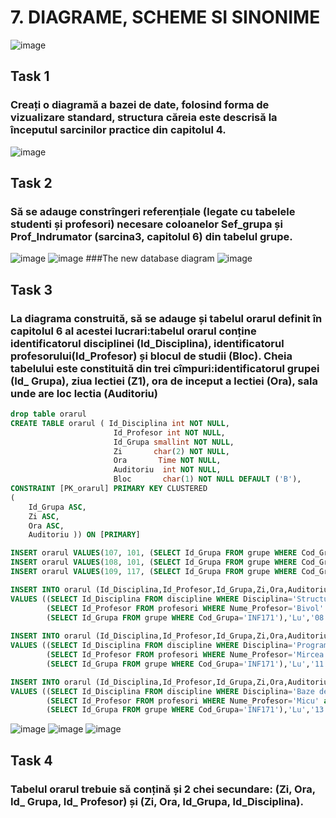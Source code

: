 # 7. DIAGRAME, SCHEME SI SINONIME

![image](https://user-images.githubusercontent.com/34598802/49800779-187fb100-fd51-11e8-864f-aaffd40ebe7e.png)

## Task 1

### Creați o diagramă a bazei de date, folosind forma de vizualizare standard, structura căreia este descrisă la începutul sarcinilor practice din capitolul 4. 
![image](https://user-images.githubusercontent.com/34598802/49801060-cdb26900-fd51-11e8-88d4-24ab8f134143.png)

## Task 2

### Să se adauge constrîngeri referențiale (legate cu tabelele studenti și profesori) necesare coloanelor Sef_grupa și Prof_Indrumator (sarcina3, capitolul 6) din tabelul grupe.
![image](https://user-images.githubusercontent.com/34598802/49801368-a7d99400-fd52-11e8-9ef0-9e49c3a97386.png)
![image](https://user-images.githubusercontent.com/34598802/49801405-c049ae80-fd52-11e8-968d-ff01d858cc2d.png)
###The new database diagram 
![image](https://user-images.githubusercontent.com/34598802/49801483-fa1ab500-fd52-11e8-917f-513c9c001642.png)
## Task 3

### La diagrama construită, să se adauge și tabelul orarul definit în capitolul 6 al acestei lucrari:tabelul orarul conține identificatorul disciplinei (ld_Disciplina), identificatorul profesorului(Id_Profesor) și blocul de studii (Bloc). Cheia tabelului este constituită din trei cîmpuri:identificatorul grupei (Id_ Grupa), ziua lectiei (Z1), ora de inceput a lectiei (Ora), sala unde are loc lectia (Auditoriu)
```SQL
drop table orarul
CREATE TABLE orarul ( Id_Disciplina int NOT NULL,
                       Id_Profesor int NOT NULL, 
					   Id_Grupa smallint NOT NULL,
					   Zi       char(2) NOT NULL,
					   Ora       Time NOT NULL,
					   Auditoriu  int NOT NULL,
					   Bloc       char(1) NOT NULL DEFAULT ('B'),
CONSTRAINT [PK_orarul] PRIMARY KEY CLUSTERED 
(
	Id_Grupa ASC,
	Zi ASC,
	Ora ASC,
	Auditoriu )) ON [PRIMARY]

INSERT orarul VALUES(107, 101, (SELECT Id_Grupa FROM grupe WHERE Cod_Grupa='CIB171'), 'Lu', '08:00', 202,DEFAULT)
INSERT orarul VALUES(108, 101, (SELECT Id_Grupa FROM grupe WHERE Cod_Grupa='CIB171'), 'Lu', '11:30', 501,DEFAULT)
INSERT orarul VALUES(109, 117, (SELECT Id_Grupa FROM grupe WHERE Cod_Grupa='CIB171'), 'Lu', '13:00', 501,DEFAULT)   

INSERT INTO orarul (Id_Disciplina,Id_Profesor,Id_Grupa,Zi,Ora,Auditoriu,Bloc) 
VALUES ((SELECT Id_Disciplina FROM discipline WHERE Disciplina='Structuri de date si algoritmi'),
        (SELECT Id_Profesor FROM profesori WHERE Nume_Profesor='Bivol' and Prenume_Profesor='Ion' ),
        (SELECT Id_Grupa FROM grupe WHERE Cod_Grupa='INF171'),'Lu','08:00',115,DEFAULT)
    
INSERT INTO orarul (Id_Disciplina,Id_Profesor,Id_Grupa,Zi,Ora,Auditoriu,Bloc) 
VALUES ((SELECT Id_Disciplina FROM discipline WHERE Disciplina='Programe aplicative'),
        (SELECT Id_Profesor FROM profesori WHERE Nume_Profesor='Mircea' and Prenume_Profesor='Sorin' ),
        (SELECT Id_Grupa FROM grupe WHERE Cod_Grupa='INF171'),'Lu','11:30',113,DEFAULT)

INSERT INTO orarul (Id_Disciplina,Id_Profesor,Id_Grupa,Zi,Ora,Auditoriu,Bloc) 
VALUES ((SELECT Id_Disciplina FROM discipline WHERE Disciplina='Baze de date'),
        (SELECT Id_Profesor FROM profesori WHERE Nume_Profesor='Micu' and Prenume_Profesor='Elena' ),
        (SELECT Id_Grupa FROM grupe WHERE Cod_Grupa='INF171'),'Lu','13:00',118,DEFAULT)
```
![image](https://user-images.githubusercontent.com/34598802/49802089-9c876800-fd54-11e8-93d3-957aa4e38a0e.png)
![image](https://user-images.githubusercontent.com/34598802/49802324-436c0400-fd55-11e8-8443-836d7fec5f2a.png)
![image](https://user-images.githubusercontent.com/34598802/49802366-5e3e7880-fd55-11e8-9184-2f23fdefee65.png)
## Task 4

### Tabelul orarul trebuie să conțină și 2 chei secundare: (Zi, Ora, Id_ Grupa, Id_ Profesor) și (Zi, Ora, ld_Grupa, ld_Disciplina).



